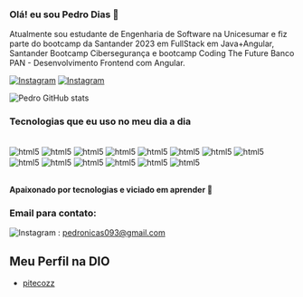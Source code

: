 ### Olá! eu sou Pedro Dias 👋
Atualmente sou estudante de Engenharia de Software na Unicesumar e fiz parte do bootcamp da Santander 2023 em FullStack em Java+Angular, Santander Bootcamp Cibersegurança e bootcamp Coding The Future Banco PAN - Desenvolvimento Frontend com Angular.

[![Instagram](https://img.shields.io/badge/Instagram-E4405F?style=for-the-badge&logo=instagram&logoColor=white)](https://www.instagram.com/pitecozz/)
[![Instagram](https://img.shields.io/badge/Twitter-1DA1F2?style=for-the-badge&logo=twitter&logoColor=white)](https://twitter.com/pitecozz)


![Pedro GitHub stats](https://github-readme-stats.vercel.app/api?username=pitecozz&show_icons=true&theme=dracula)

### Tecnologias que eu uso no meu dia a dia

<div style="display: inline_block"><br>
<img align="center" alt="html5" src="https://img.shields.io/badge/HTML5-E34F26?style=for-the-badge&logo=html5&logoColor=white">
<img align="center" alt="html5" src="https://img.shields.io/badge/CSS3-1572B6?style=for-the-badge&logo=css3&logoColor=white">
<img align="center" alt="html5" src="https://img.shields.io/badge/JavaScript-F7DF1E?style=for-the-badge&logo=javascript&logoColor=black">
<img align="center" alt="html5" src="https://img.shields.io/badge/React-20232A?style=for-the-badge&logo=react&logoColor=61DAFB">
  <img align="center" alt="html5" src="https://img.shields.io/badge/C%23-239120?style=for-the-badge&logo=c-sharp&logoColor=white">
  <img align="center" alt="html5" src="https://img.shields.io/badge/Bootstrap-563D7C?style=for-the-badge&logo=bootstrap&logoColor=white">
  <img align="center" alt="html5" src="https://img.shields.io/badge/Node.js-43853D?style=for-the-badge&logo=node.js&logoColor=white">
  <img align="center" alt="html5" src="https://img.shields.io/badge/Express.js-404D59?style=for-the-badge">
  <img align="center" alt="html5" src="https://img.shields.io/badge/MongoDB-4EA94B?style=for-the-badge&logo=mongodb&logoColor=white">
  <img align="center" alt="html5" src="https://img.shields.io/badge/Angular-DD0031?style=for-the-badge&logo=angular&logoColor=white">
  <img align="center" alt="html5" src="https://img.shields.io/badge/Spring-6DB33F?style=for-the-badge&logo=spring&logoColor=white">
  <img align="center" alt="html5" src="https://img.shields.io/badge/Java-ED8B00?style=for-the-badge&logo=openjdk&logoColor=white">
   <img align="center" alt="html5" src="https://img.shields.io/badge/GitHub-100000?style=for-the-badge&logo=github&logoColor=white">
   <img align="center" alt="html5" src="https://img.shields.io/badge/GIT-E44C30?style=for-the-badge&logo=git&logoColor=white">
  
</div><br>


<strong>Apaixonado por tecnologias e viciado em aprender 🧠</strong>

### Email para contato:
![Instagram](https://img.shields.io/badge/Gmail-D14836?style=for-the-badge&logo=gmail&logoColor=white) : pedronicas093@gmail.com

## Meu Perfil na DIO
- [pitecozz](https://web.dio.me/users/pedronicas093?tab=skills)
